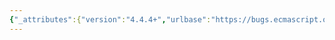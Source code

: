 ```yaml
---
{"_attributes":{"version":"4.4.4+","urlbase":"https://bugs.ecmascript.org/","maintainer":"dherman@mozilla.com"},"bug":{"bug_id":1920,"creation_ts":"2013-09-27 04:11:00 -0700","short_desc":"19.4.6.2.2: NOTE in NativeError[@@create] refers to Boolean constructor","delta_ts":"2013-09-27 14:47:33 -0700","product":"Draft for 6th Edition","component":"editorial issue","version":"Rev 18: September 5, 2013 Draft","rep_platform":"All","op_sys":"All","bug_status":"RESOLVED","resolution":"FIXED","priority":"Normal","bug_severity":"normal","everconfirmed":true,"reporter":{"uid":"andrebargull","name":"André Bargull"},"assigned_to":{"uid":"allen","name":"Allen Wirfs-Brock"},"long_desc":[{"commentid":5445,"comment_count":0,"who":{"uid":"andrebargull","name":"André Bargull"},"bug_when":"2013-09-27 04:11:39 -0700","thetext":"Like bug 1661, this time for NativeError. Change \"Boolean constructor\" to \"NativeError constructor\"."},{"commentid":5475,"comment_count":1,"who":{"uid":"allen","name":"Allen Wirfs-Brock"},"bug_when":"2013-09-27 10:03:45 -0700","thetext":"fixed in rev19 editor's draft"},{"commentid":5552,"comment_count":2,"who":{"uid":"allen","name":"Allen Wirfs-Brock"},"bug_when":"2013-09-27 14:47:33 -0700","thetext":"fixed in rev19"}]}}
---
```

